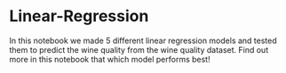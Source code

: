 # Linear-Regression
In this notebook we made 5 different linear regression models and tested them to predict the wine quality from the wine quality dataset. Find out more in this notebook that which model performs best!
